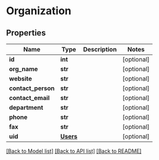 # Organization

## Properties
Name | Type | Description | Notes
------------ | ------------- | ------------- | -------------
**id** | **int** |  | [optional] 
**org_name** | **str** |  | [optional] 
**website** | **str** |  | [optional] 
**contact_person** | **str** |  | [optional] 
**contact_email** | **str** |  | [optional] 
**department** | **str** |  | [optional] 
**phone** | **str** |  | [optional] 
**fax** | **str** |  | [optional] 
**uid** | [**Users**](Users.md) |  | [optional] 

[[Back to Model list]](../README.md#documentation-for-models) [[Back to API list]](../README.md#documentation-for-api-endpoints) [[Back to README]](../README.md)

